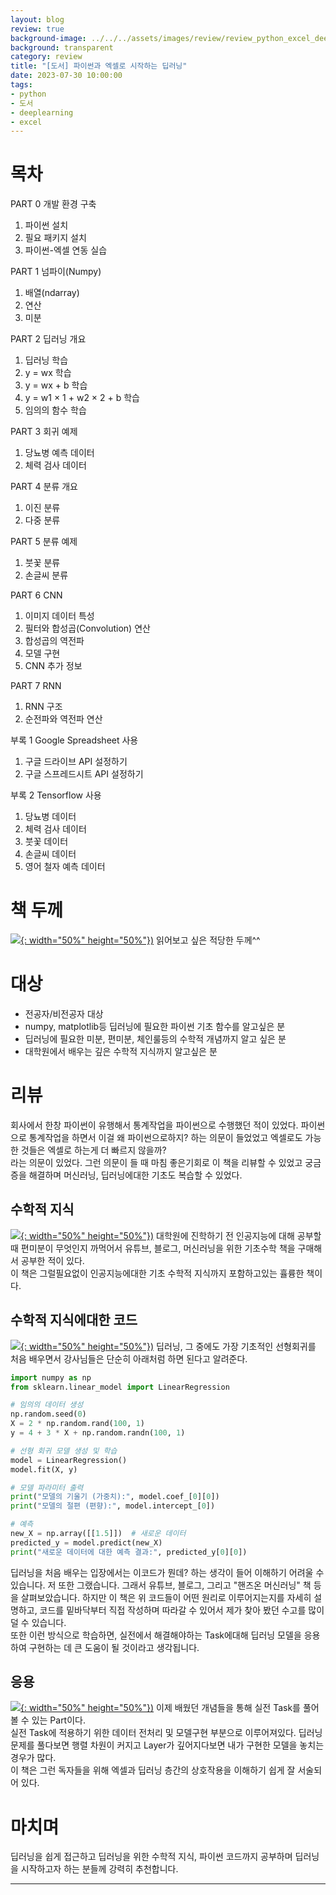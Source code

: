```yaml
---
layout: blog
review: true
background-image: ../../../assets/images/review/review_python_excel_deeplearning_1.jpeg
background: transparent
category: review
title: "[도서] 파이썬과 엑셀로 시작하는 딥러닝"
date: 2023-07-30 10:00:00
tags:
- python
- 도서
- deeplearning
- excel
---
```


# 목차
PART 0 개발 환경 구축

1. 파이썬 설치
2. 필요 패키지 설치
3. 파이썬-엑셀 연동 실습

PART 1 넘파이(Numpy)

1. 배열(ndarray)
2. 연산
3. 미분

PART 2 딥러닝 개요

1. 딥러닝 학습
2. y = wx 학습
3. y = wx + b 학습
4. y = w1 × 1 + w2 × 2 + b 학습
5. 임의의 함수 학습


PART 3 회귀 예제

1. 당뇨병 예측 데이터
2. 체력 검사 데이터

PART 4 분류 개요

1. 이진 분류
2. 다중 분류

PART 5 분류 예제

1. 붓꽃 분류
2. 손글씨 분류

PART 6 CNN

1. 이미지 데이터 특성
2. 필터와 합성곱(Convolution) 연산
3. 합성곱의 역전파
4. 모델 구현
5. CNN 추가 정보

PART 7 RNN

1. RNN 구조
2. 순전파와 역전파 연산

부록 1 Google Spreadsheet 사용
1. 구글 드라이브 API 설정하기
2. 구글 스프레드시트 API 설정하기

부록 2 Tensorflow 사용
1. 당뇨병 데이터
2. 체력 검사 데이터
3. 붓꽃 데이터
4. 손글씨 데이터
5. 영어 철자 예측 데이터

# 책 두께
[![](../../../assets/images/review/review_python_excel_deeplearning_2.jpeg){: width="50%" height="50%"})](../../../assets/images/review/review_python_excel_deeplearning_2.jpeg)
읽어보고 싶은 적당한 두께^^ 

# 대상
- 전공자/비전공자 대상
- numpy, matplotlib등 딥러닝에 필요한 파이썬 기초 함수를 알고싶은 분
- 딥러닝에 필요한 미분, 편미분, 체인룰등의 수학적 개념까지 알고 싶은 분
- 대학원에서 배우는 깊은 수학적 지식까지 알고싶은 분

# 리뷰
회사에서 한창 파이썬이 유행해서 통계작업을 파이썬으로 수행했던 적이 있었다. 파이썬으로 통계작업을 하면서 이걸 왜 파이썬으로하지? 하는 의문이 들었었고 엑셀로도 가능한 것들은 엑셀로 하는게 더 빠르지 않을까?  
라는 의문이 있었다. 그런 의문이 들 때 마침 좋은기회로 이 책을 리뷰할 수 있었고 궁금증을 해결하며 머신러닝, 딥러닝에대한 기초도 복습할 수 있었다. 

## 수학적 지식
[![](../../../assets/images/review/review_python_excel_deeplearning_3.jpeg){: width="50%" height="50%"})](../../../assets/images/review/review_python_excel_deeplearning_3.jpeg)
대학원에 진학하기 전 인공지능에 대해 공부할 때 편미분이 무엇인지 까먹어서 유튜브, 블로그, 머신러닝을 위한 기초수학 책을 구매해서 공부한 적이 있다.  
이 책은 그럴필요없이 인공지능에대한 기초 수학적 지식까지 포함하고있는 휼륭한 책이다.


## 수학적 지식에대한 코드
[![](../../../assets/images/review/review_python_excel_deeplearning_4.jpeg){: width="50%" height="50%"})](../../../assets/images/review/review_python_excel_deeplearning_4.jpeg)
딥러닝, 그 중에도 가장 기초적인 선형회귀를 처음 배우면서 강사님들은 단순히 아래처럼 하면 된다고 알려준다. 
```python
import numpy as np
from sklearn.linear_model import LinearRegression

# 임의의 데이터 생성
np.random.seed(0)
X = 2 * np.random.rand(100, 1)
y = 4 + 3 * X + np.random.randn(100, 1)

# 선형 회귀 모델 생성 및 학습
model = LinearRegression()
model.fit(X, y)

# 모델 파라미터 출력
print("모델의 기울기 (가중치):", model.coef_[0][0])
print("모델의 절편 (편향):", model.intercept_[0])

# 예측
new_X = np.array([[1.5]])  # 새로운 데이터
predicted_y = model.predict(new_X)
print("새로운 데이터에 대한 예측 결과:", predicted_y[0][0])
``` 

딥러닝을 처음 배우는 입장에서는 이코드가 뭔데? 하는 생각이 들어 이해하기 어려울 수 있습니다. 저 또한 그랬습니다. 그래서 유튜브, 블로그, 그리고 "핸즈온 머신러닝" 책 등을 살펴보았습니다.
하지만 이 책은 위 코드들이 어떤 원리로 이루어지는지를 자세히 설명하고, 코드를 밑바닥부터 직접 작성하며 따라갈 수 있어서 제가 찾아 봤던 수고를 많이 덜 수 있습니다.   
또한 이런 방식으로 학습하면, 실전에서 해결해야하는 Task에대해 딥러닝 모델을 응용하여 구현하는 데 큰 도움이 될 것이라고 생각됩니다. 

## 응용
[![](../../../assets/images/review/review_python_excel_deeplearning_5.jpeg){: width="50%" height="50%"})](../../../assets/images/review/review_python_excel_deeplearning_5.jpeg)
이제 배웠던 개념들을 통해 실전 Task를 풀어볼 수 있는 Part이다.  
실전 Task에 적용하기 위한 데이터 전처리 및 모델구현 부분으로 이루어져있다. 딥러닝 문제를 풀다보면 행렬 차원이 커지고 Layer가 깊어지다보면 내가 구현한 모델을 놓치는 경우가 많다.  
이 책은 그런 독자들을 위해 엑셀과 딥러닝 층간의 상호작용을 이해하기 쉽게 잘 서술되어 있다.

# 마치며
딥러닝을 쉽게 접근하고 딥러닝을 위한 수학적 지식, 파이썬 코드까지 공부하며 딥러닝을 시작하고자 하는 분들께 강력히 추천합니다.



---